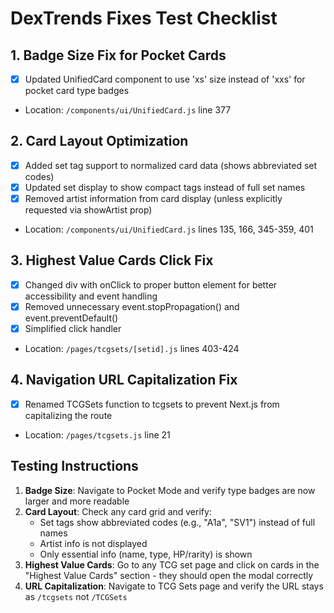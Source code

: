 # DexTrends Fixes Test Checklist

## 1. Badge Size Fix for Pocket Cards
- [x] Updated UnifiedCard component to use 'xs' size instead of 'xxs' for pocket card type badges
- Location: `/components/ui/UnifiedCard.js` line 377

## 2. Card Layout Optimization
- [x] Added set tag support to normalized card data (shows abbreviated set codes)
- [x] Updated set display to show compact tags instead of full set names
- [x] Removed artist information from card display (unless explicitly requested via showArtist prop)
- Location: `/components/ui/UnifiedCard.js` lines 135, 166, 345-359, 401

## 3. Highest Value Cards Click Fix
- [x] Changed div with onClick to proper button element for better accessibility and event handling
- [x] Removed unnecessary event.stopPropagation() and event.preventDefault()
- [x] Simplified click handler
- Location: `/pages/tcgsets/[setid].js` lines 403-424

## 4. Navigation URL Capitalization Fix
- [x] Renamed TCGSets function to tcgsets to prevent Next.js from capitalizing the route
- Location: `/pages/tcgsets.js` line 21

## Testing Instructions

1. **Badge Size**: Navigate to Pocket Mode and verify type badges are now larger and more readable
2. **Card Layout**: Check any card grid and verify:
   - Set tags show abbreviated codes (e.g., "A1a", "SV1") instead of full names
   - Artist info is not displayed
   - Only essential info (name, type, HP/rarity) is shown
3. **Highest Value Cards**: Go to any TCG set page and click on cards in the "Highest Value Cards" section - they should open the modal correctly
4. **URL Capitalization**: Navigate to TCG Sets page and verify the URL stays as `/tcgsets` not `/TCGSets`